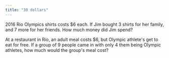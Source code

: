 ```yaml
---
title: "30 dollars"
---
```

2016 Rio Olympics shirts costs $6 each. If Jim bought 3 shirts for her family, and 7 more for her friends. How much money did Jim spend?

At a restaurant in Rio, an adult meal costs $6, but Olympic athlete's get to eat for free. If a group of 9 people came in with only 4 them being Olympic athletes, how much would the group's meal cost?


